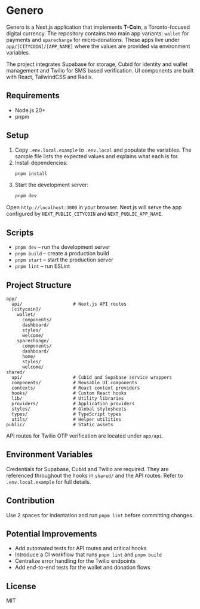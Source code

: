 # Genero

Genero is a Next.js application that implements **T-Coin**, a Toronto-focused digital currency. The repository contains two main app variants: `wallet` for payments and `sparechange` for micro‑donations. These apps live under `app/[CITYCOIN]/[APP_NAME]` where the values are provided via environment variables.

The project integrates Supabase for storage, Cubid for identity and wallet management and Twilio for SMS based verification. UI components are built with React, TailwindCSS and Radix.

## Requirements

- Node.js 20+
 - pnpm

## Setup

1. Copy `.env.local.example` to `.env.local` and populate the variables. The sample file lists the expected values and explains what each is for.
2. Install dependencies:
   ```bash
   pnpm install
   ```
3. Start the development server:
   ```bash
   pnpm dev
   ```

Open `http://localhost:3000` in your browser. Next.js will serve the app configured by `NEXT_PUBLIC_CITYCOIN` and `NEXT_PUBLIC_APP_NAME`.

## Scripts

- `pnpm dev` – run the development server
- `pnpm build` – create a production build
- `pnpm start` – start the production server
- `pnpm lint` – run ESLint

## Project Structure

```
app/
  api/                   # Next.js API routes
  [citycoin]/
    wallet/
      components/
      dashboard/
      styles/
      welcome/
    sparechange/
      components/
      dashboard/
      home/
      styles/
      welcome/
shared/
  api/                   # Cubid and Supabase service wrappers
  components/            # Reusable UI components
  contexts/              # React context providers
  hooks/                 # Custom React hooks
  lib/                   # Utility libraries
  providers/             # Application providers
  styles/                # Global stylesheets
  types/                 # TypeScript types
  utils/                 # Helper utilities
public/                  # Static assets
```

API routes for Twilio OTP verification are located under `app/api`.

## Environment Variables

Credentials for Supabase, Cubid and Twilio are required. They are referenced throughout the hooks in `shared/` and the API routes. Refer to `.env.local.example` for full details.

## Contribution

Use 2 spaces for indentation and run `pnpm lint` before committing changes.

## Potential Improvements

- Add automated tests for API routes and critical hooks
- Introduce a CI workflow that runs `pnpm lint` and `pnpm build`
- Centralize error handling for the Twilio endpoints
- Add end-to-end tests for the wallet and donation flows

## License

MIT
